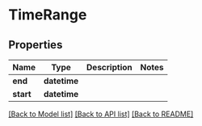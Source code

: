 # TimeRange

## Properties
Name | Type | Description | Notes
------------ | ------------- | ------------- | -------------
**end** | **datetime** |  | 
**start** | **datetime** |  | 

[[Back to Model list]](../README.md#documentation-for-models) [[Back to API list]](../README.md#documentation-for-api-endpoints) [[Back to README]](../README.md)


